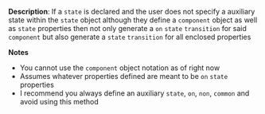 __Description__: If a `state` is declared and the user does not specify a auxiliary state within the `state` object although they define a `component` object as well as `state` properties then not only generate a `on` `state` `transition` for said `component` but also generate a `state` `transition` for all enclosed properties

__Notes__

+ You cannot use the `component` object notation as of right now
+ Assumes whatever properties defined are meant to be `on` `state` properties
+ I recommend you always define an auxiliary `state`, `on`, `non`, `common` and avoid using this method